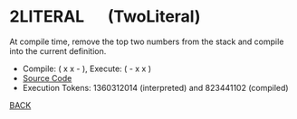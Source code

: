# 2LITERAL &emsp; (TwoLiteral)
At compile time, remove the top two numbers from the stack and compile into the current definition.
* Compile:  ( x x - ), Execute: ( - x x )
* [Source Code](../words/double/TwoLiteral.cs)
* Execution Tokens: 1360312014 (interpreted) and 823441102 (compiled)


[BACK](builtins.md#TwoLiteral)

